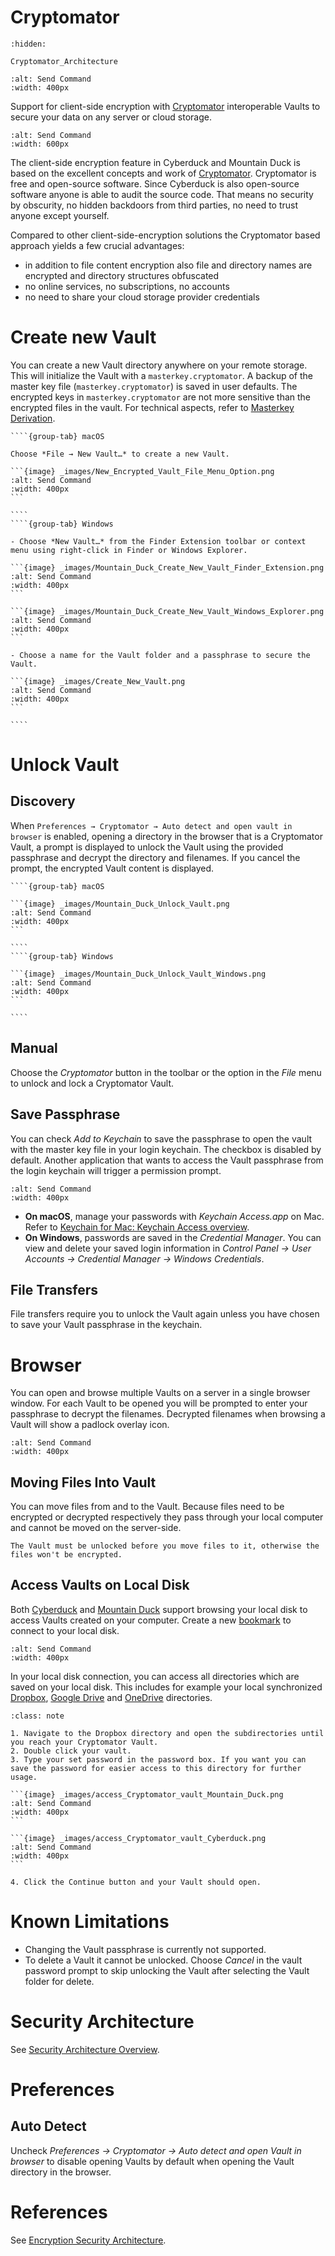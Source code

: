 Cryptomator
===

```{toctree}
:hidden:

Cryptomator_Architecture
```

```{image} _images/cryptomator.png
:alt: Send Command
:width: 400px
```

Support for client-side encryption with [Cryptomator](https://cryptomator.org/) interoperable Vaults to secure your data on any server or cloud storage.

```{image} _images/Browse_Cryptomator_Vault.gif
:alt: Send Command
:width: 600px
```

The client-side encryption feature in Cyberduck and Mountain Duck is based on the excellent concepts and work of [Cryptomator](https://cryptomator.org/). Cryptomator is free and open-source software. Since Cyberduck is also open-source software anyone is able to audit the source code. That means no security by obscurity, no hidden backdoors from third parties, no need to trust anyone except yourself.

Compared to other client-side-encryption solutions the Cryptomator based approach yields a few crucial advantages:

- in addition to file content encryption also file and directory names are encrypted and directory structures obfuscated
- no online services, no subscriptions, no accounts
- no need to share your cloud storage provider credentials

# Create new Vault

You can create a new Vault directory anywhere on your remote storage. This will initialize the Vault with a `masterkey.cryptomator`. A backup of the master key file (`masterkey.cryptomator`) is saved in user defaults. The encrypted keys in `masterkey.cryptomator` are not more sensitive than the encrypted files in the vault. For technical aspects, refer to [Masterkey Derivation](https://docs.cryptomator.org/en/latest/security/architecture/#masterkey-derivation).

`````{tabs}
````{group-tab} macOS

Choose *File → New Vault…* to create a new Vault. 

```{image} _images/New_Encrypted_Vault_File_Menu_Option.png
:alt: Send Command
:width: 400px
```

````
````{group-tab} Windows

- Choose *New Vault…* from the Finder Extension toolbar or context menu using right-click in Finder or Windows Explorer.

```{image} _images/Mountain_Duck_Create_New_Vault_Finder_Extension.png
:alt: Send Command
:width: 400px
```

```{image} _images/Mountain_Duck_Create_New_Vault_Windows_Explorer.png
:alt: Send Command
:width: 400px
```

- Choose a name for the Vault folder and a passphrase to secure the Vault.

```{image} _images/Create_New_Vault.png
:alt: Send Command
:width: 400px
```

````
`````

# Unlock Vault

## Discovery

When `Preferences → Cryptomator → Auto detect and open vault in browser` is enabled, opening a directory in the browser that is a Cryptomator Vault, a prompt is displayed to unlock the Vault using the provided passphrase and decrypt the directory and filenames. If you cancel the prompt, the encrypted Vault content is displayed.

`````{tabs}
````{group-tab} macOS

```{image} _images/Mountain_Duck_Unlock_Vault.png
:alt: Send Command
:width: 400px
```

````
````{group-tab} Windows

```{image} _images/Mountain_Duck_Unlock_Vault_Windows.png
:alt: Send Command
:width: 400px
```

````
`````

## Manual

Choose the *Cryptomator* button in the toolbar or the option in the *File* menu to unlock and lock a Cryptomator Vault.

## Save Passphrase

You can check *Add to Keychain* to save the passphrase to open the vault with the master key file in your login keychain. The checkbox is disabled by default. Another application that wants to access the Vault passphrase from the login keychain will trigger a permission prompt.

```{image} _images/Keychain_Access_Crpytomator_Passphrase.png
:alt: Send Command
:width: 400px
```

- **On macOS**, manage your passwords with *Keychain Access.app* on Mac. Refer to [Keychain for Mac: Keychain Access overview](https://support.apple.com/kb/PH20093?locale=en_US).
- **On Windows**, passwords are saved in the *Credential Manager*. You can view and delete your saved login information in *Control Panel → User Accounts → Credential Manager → Windows Credentials*.

## File Transfers

File transfers require you to unlock the Vault again unless you have chosen to save your Vault passphrase in the keychain.

# Browser

You can open and browse multiple Vaults on a server in a single browser window. For each Vault to be opened you will be prompted to enter your passphrase to decrypt the filenames. Decrypted filenames when browsing a Vault will show a padlock overlay icon.

```{image} _images/Cryptomator_Vault_Browser.png
:alt: Send Command
:width: 400px
```

## Moving Files Into Vault

You can move files from and to the Vault. Because files need to be encrypted or decrypted respectively they pass through your local computer and cannot be moved on the server-side.

```{note}
The Vault must be unlocked before you move files to it, otherwise the files won't be encrypted.
```

## Access Vaults on Local Disk

Both [Cyberduck](https://cyberduck.io/) and [Mountain Duck](https://mountainduck.io/) support browsing your local disk to access Vaults created on your computer. Create a new [bookmark](../Cyberduck/Bookmarks) to connect to your local disk.

```{image} _images/local_disk_connection.png
:alt: Send Command
:width: 400px
```

In your local disk connection, you can access all directories which are saved on your local disk. This includes for example your local synchronized [Dropbox](../Protocols/Dropbox), [Google Drive](../Protocols/Google_Drive) and [OneDrive](../Protocols/OneDrive) directories.

````{admonition} Access a Cryptomator Vault on local disk on the example of Dropbox
:class: note

1. Navigate to the Dropbox directory and open the subdirectories until you reach your Cryptomator Vault.
2. Double click your vault.
3. Type your set password in the password box. If you want you can save the password for easier access to this directory for further usage.

```{image} _images/access_Cryptomator_vault_Mountain_Duck.png
:alt: Send Command
:width: 400px
```

```{image} _images/access_Cryptomator_vault_Cyberduck.png
:alt: Send Command
:width: 400px
```

4. Click the Continue button and your Vault should open.

````

# Known Limitations

- Changing the Vault passphrase is currently not supported.
- To delete a Vault it cannot be unlocked. Choose *Cancel* in the vault password prompt to skip unlocking the Vault after selecting the Vault folder for delete.

# Security Architecture

See [Security Architecture Overview](https://docs.cryptomator.org/en/latest/security/architecture/#).

# Preferences

## Auto Detect

Uncheck *Preferences → Cryptomator → Auto detect and open Vault in browser* to disable opening Vaults by default when opening the Vault directory in the browser.

# References

See [Encryption Security Architecture](Cryptomator_Architecture).